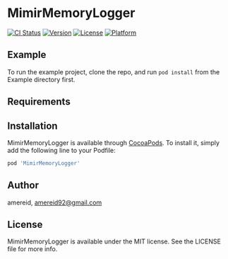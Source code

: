 # MimirMemoryLogger

[![CI Status](https://img.shields.io/travis/amereid/MimirMemoryLogger.svg?style=flat)](https://travis-ci.org/amereid/MimirMemoryLogger)
[![Version](https://img.shields.io/cocoapods/v/MimirMemoryLogger.svg?style=flat)](https://cocoapods.org/pods/MimirMemoryLogger)
[![License](https://img.shields.io/cocoapods/l/MimirMemoryLogger.svg?style=flat)](https://cocoapods.org/pods/MimirMemoryLogger)
[![Platform](https://img.shields.io/cocoapods/p/MimirMemoryLogger.svg?style=flat)](https://cocoapods.org/pods/MimirMemoryLogger)

## Example

To run the example project, clone the repo, and run `pod install` from the Example directory first.

## Requirements

## Installation

MimirMemoryLogger is available through [CocoaPods](https://cocoapods.org). To install
it, simply add the following line to your Podfile:

```ruby
pod 'MimirMemoryLogger'
```

## Author

amereid, amereid92@gmail.com

## License

MimirMemoryLogger is available under the MIT license. See the LICENSE file for more info.

